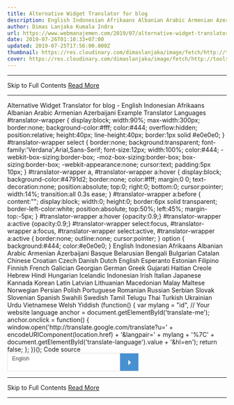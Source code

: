 ```yaml
---
title: Alternative Widget Translator for blog
description: English Indonesian Afrikaans Albanian Arabic Armenian Azerbaijani
author: Dimas Lanjaka Kumala Indra
url: https://www.webmanajemen.com/2019/07/alternative-widget-translator-for-blog.html
date: 2019-07-26T01:10:33+07:00
updated: 2019-07-25T17:56:00.000Z
thumbnail: https://res.cloudinary.com/dimaslanjaka/image/fetch/http://tools.robingood.com/assets/393/1493297085-google-translate-2png.png
cover: https://res.cloudinary.com/dimaslanjaka/image/fetch/http://tools.robingood.com/assets/393/1493297085-google-translate-2png.png
---
```


<hr/> Skip to Full Contents <a href="https://www.webmanajemen.com/2019/07/alternative-widget-translator-for-blog.html" rel="follow" class="button" id="read-more">Read More</a> <hr/> Alternative Widget Translator for blog - English Indonesian Afrikaans Albanian Arabic Armenian Azerbaijani Example Translator Languages  #translator-wrapper {     display:block;     width:90%;     max-width:300px;     border:none;     background-color:#fff;     color:#444;     overflow:hidden;     position:relative;     height:40px;     line-height:40px;     border:1px solid #e0e0e0;   }   #translator-wrapper select {     border:none;     background:transparent;     font-family:'Verdana',Arial,Sans-Serif;     font-size:12px;     width:100%;     color:#444;     -webkit-box-sizing:border-box;     -moz-box-sizing:border-box;     box-sizing:border-box;     -webkit-appearance:none;     cursor:text;     padding:5px 10px;   }   #translator-wrapper a,   #translator-wrapper a:hover {     display:block;     background-color:#4791d2;     border:none;     color:#fff;     margin:0 0;     text-decoration:none;     position:absolute;     top:0;     right:0;     bottom:0;     cursor:pointer;     width:14%;     transition:all 0.3s ease;   }   #translator-wrapper a:before {     content:"";     display:block;     width:0;     height:0;     border:6px solid transparent;     border-left-color:white;     position:absolute;     top:50%;     left:45%;     margin-top:-5px;   }   #translator-wrapper a:hover {opacity:0.9;}   #translator-wrapper a:active {opacity:0.9;}   #translator-wrapper select:focus,   #translator-wrapper a:focus,   #translator-wrapper select:active,   #translator-wrapper a:active {     border:none;     outline:none;     cursor:pointer;   }   option {     background:#444;     color:#e0e0e0;   }     
                English          Indonesian          Afrikaans          Albanian          Arabic          Armenian          Azerbaijani          Basque          Belarusian          Bengali          Bulgarian          Catalan          Chinese          Croatian          Czech          Danish          Dutch          English          Esperanto          Estonian          Filipino          Finnish          French          Galician          Georgian          German          Greek          Gujarati          Haitian Creole          Hebrew          Hindi          Hungarian          Icelandic          Indonesian          Irish          Italian          Japanese          Kannada          Korean          Latin          Latvian          Lithuanian          Macedonian          Malay          Maltese          Norwegian          Persian          Polish          Portuguese          Romanian          Russian          Serbian          Slovak          Slovenian          Spanish          Swahili          Swedish          Tamil          Telugu          Thai          Turkish          Ukrainian          Urdu          Vietnamese          Welsh          Yiddish        
    (function() {       var mylang = "id", // Your website language           anchor = document.getElementById('translate-me');       anchor.onclick = function() {           window.open('http://translate.google.com/translate?u=' + encodeURIComponent(location.href) + '&langpair=' + mylang + '%7C' + document.getElementById('translate-language').value + '&hl=en');           return false;       };   })();    Code source
<style type="text/css">
  #translator-wrapper {
    display:block;
    width:90%;
    max-width:300px;
    border:none;
    background-color:#fff;
    color:#444;
    overflow:hidden;
    position:relative;
    height:40px;
    line-height:40px;
    border:1px solid #e0e0e0;
  }
  #translator-wrapper select {
    border:none;
    background:transparent;
    font-family:'Verdana',Arial,Sans-Serif;
    font-size:12px;
    width:100%;
    color:#444;
    -webkit-box-sizing:border-box;
    -moz-box-sizing:border-box;
    box-sizing:border-box;
    -webkit-appearance:none;
    cursor:text;
    padding:5px 10px;
  }
  #translator-wrapper a,
  #translator-wrapper a:hover {
    display:block;
    background-color:#4791d2;
    border:none;
    color:#fff;
    margin:0 0;
    text-decoration:none;
    position:absolute;
    top:0;
    right:0;
    bottom:0;
    cursor:pointer;
    width:14%;
    transition:all 0.3s ease;
  }
  #translator-wrapper a:before {
    content:"";
    display:block;
    width:0;
    height:0;
    border:6px solid transparent;
    border-left-color:white;
    position:absolute;
    top:50%;
    left:45%;
    margin-top:-5px;
  }
  #translator-wrapper a:hover {opacity:0.9;}
  #translator-wrapper a:active {opacity:0.9;}
  #translator-wrapper select:focus,
  #translator-wrapper a:focus,
  #translator-wrapper select:active,
  #translator-wrapper a:active {
    border:none;
    outline:none;
    cursor:pointer;
  }
  option {
    background:#444;
    color:#e0e0e0;
  }
  </style>
  <div id="translator-wrapper">
      <select id="translate-language">
          <option value="en" selected="selected">English</option>
          <option value="id">Indonesian</option>
          <option value="af">Afrikaans</option>
          <option value="sq">Albanian</option>
          <option value="ar">Arabic</option>
          <option value="hy">Armenian</option>
          <option value="az">Azerbaijani</option>
          <option value="eu">Basque</option>
          <option value="be">Belarusian</option>
          <option value="bn">Bengali</option>
          <option value="bg">Bulgarian</option>
          <option value="ca">Catalan</option>
          <option value="zh-CN">Chinese</option>
          <option value="hr">Croatian</option>
          <option value="cs">Czech</option>
          <option value="da">Danish</option>
          <option value="nl">Dutch</option>
          <option value="en">English</option>
          <option value="eo">Esperanto</option>
          <option value="et">Estonian</option>
          <option value="tl">Filipino</option>
          <option value="fi">Finnish</option>
          <option value="fr">French</option>
          <option value="gl">Galician</option>
          <option value="ka">Georgian</option>
          <option value="de">German</option>
          <option value="el">Greek</option>
          <option value="gu">Gujarati</option>
          <option value="ht">Haitian Creole</option>
          <option value="iw">Hebrew</option>
          <option value="hi">Hindi</option>
          <option value="hu">Hungarian</option>
          <option value="is">Icelandic</option>
          <option value="id">Indonesian</option>
          <option value="ga">Irish</option>
          <option value="it">Italian</option>
          <option value="ja">Japanese</option>
          <option value="kn">Kannada</option>
          <option value="ko">Korean</option>
          <option value="la">Latin</option>
          <option value="lv">Latvian</option>
          <option value="lt">Lithuanian</option>
          <option value="mk">Macedonian</option>
          <option value="ms">Malay</option>
          <option value="mt">Maltese</option>
          <option value="no">Norwegian</option>
          <option value="fa">Persian</option>
          <option value="pl">Polish</option>
          <option value="pt">Portuguese</option>
          <option value="ro">Romanian</option>
          <option value="ru">Russian</option>
          <option value="sr">Serbian</option>
          <option value="sk">Slovak</option>
          <option value="sl">Slovenian</option>
          <option value="es">Spanish</option>
          <option value="sw">Swahili</option>
          <option value="sv">Swedish</option>
          <option value="ta">Tamil</option>
          <option value="te">Telugu</option>
          <option value="th">Thai</option>
          <option value="tr">Turkish</option>
          <option value="uk">Ukrainian</option>
          <option value="ur">Urdu</option>
          <option value="vi">Vietnamese</option>
          <option value="cy">Welsh</option>
          <option value="yi">Yiddish</option>
      </select><a id="translate-me" href="#" title="Translate"></a>
  </div>
  <script type="text/javascript">
  (function() {
      var mylang = "id", // Your website language
          anchor = document.getElementById('translate-me');
      anchor.onclick = function() {
          window.open('http://translate.google.com/translate?u=' + encodeURIComponent(location.href) + '&langpair=' + mylang + '%7C' + document.getElementById('translate-language').value + '&hl=en');
          return false;
      };
  })();
  </script> <hr/> Skip to Full Contents <a href="https://www.webmanajemen.com/2019/07/alternative-widget-translator-for-blog.html" rel="follow" class="button" id="read-more">Read More</a> <hr/>